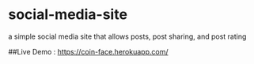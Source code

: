 # social-media-site
a simple social media site that allows posts, post sharing, and post rating

##Live Demo : https://coin-face.herokuapp.com/

